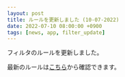 ```yaml
---
layout: post
title: ルールを更新しました (10-07-2022)
date: 2022-07-10 08:00:00 +0900
tags: [news, app, filter_update]
---
```


フィルタのルールを更新しました。

最新のルールは[こちら](https://github.com/kittytail/BlockerRules)から確認できます。

